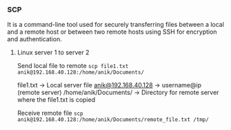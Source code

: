 ### SCP

It is a command-line tool used for securely transferring files between a local and a remote host or between two remote hosts using SSH for encryption and authentication.

1. Linux server 1 to server 2

   Send local file to remote 
    ``
    scp file1.txt anik@192.168.40.128:/home/anik/Documents/
    ``

   file1.txt -> Local server file
   anik@192.168.40.128 -> username@ip (remote server)
   /home/anik/Documents/ -> Directory for remote server where the file1.txt is copied
   
   Receive remote file 
   ``
   scp anik@192.168.40.128:/home/anik/Documents/remote_file.txt /tmp/
   ``

